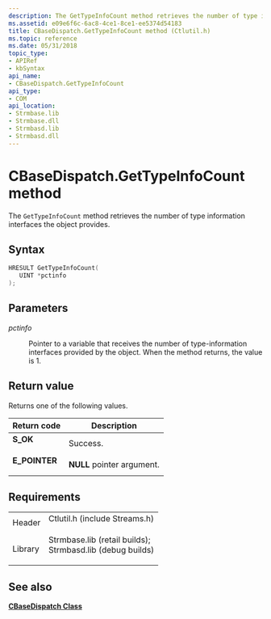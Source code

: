 ```yaml
---
description: The GetTypeInfoCount method retrieves the number of type information interfaces the object provides.
ms.assetid: e09e6f6c-6ac8-4ce1-8ce1-ee5374d54183
title: CBaseDispatch.GetTypeInfoCount method (Ctlutil.h)
ms.topic: reference
ms.date: 05/31/2018
topic_type: 
- APIRef
- kbSyntax
api_name: 
- CBaseDispatch.GetTypeInfoCount
api_type: 
- COM
api_location: 
- Strmbase.lib
- Strmbase.dll
- Strmbasd.lib
- Strmbasd.dll
---
```


# CBaseDispatch.GetTypeInfoCount method

The `GetTypeInfoCount` method retrieves the number of type information interfaces the object provides.

## Syntax


```C++
HRESULT GetTypeInfoCount(
   UINT *pctinfo
);
```



## Parameters

<dl> <dt>

*pctinfo* 
</dt> <dd>

Pointer to a variable that receives the number of type-information interfaces provided by the object. When the method returns, the value is 1.

</dd> </dl>

## Return value

Returns one of the following values.



| Return code                                                                               | Description                           |
|-------------------------------------------------------------------------------------------|---------------------------------------|
| <dl> <dt>**S\_OK**</dt> </dl>      | Success.<br/>                   |
| <dl> <dt>**E\_POINTER**</dt> </dl> | **NULL** pointer argument.<br/> |



 

## Requirements



|                    |                                                                                                                                                                                            |
|--------------------|--------------------------------------------------------------------------------------------------------------------------------------------------------------------------------------------|
| Header<br/>  | <dl> <dt>Ctlutil.h (include Streams.h)</dt> </dl>                                                                                   |
| Library<br/> | <dl> <dt>Strmbase.lib (retail builds); </dt> <dt>Strmbasd.lib (debug builds)</dt> </dl> |



## See also

<dl> <dt>

[**CBaseDispatch Class**](cbasedispatch.md)
</dt> </dl>

 

 





